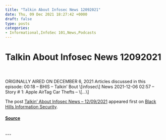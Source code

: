 ```yaml
---
title: "Talkin About Infosec News 12092021"
date: Thu, 09 Dec 2021 18:27:42 +0000
draft: false
type: posts
categories: 
- Informational,InfoSec 101,News,Podcasts
---
```

# Talkin About Infosec News 12092021

<br/>

<br/>
ORIGINALLY AIRED ON DECEMBER 6, 2021 Articles discussed in this episode: 00:18 – BHIS – Talkin’ Bout \[infosec\] News 2021-12-06 02:57 – Story # 1: Apple AirTag Car Thefts – \[…\]

The post [Talkin’ About Infosec News – 12/09/2021](https://www.blackhillsinfosec.com/talkin-about-infosec-news-12-09-2021/) appeared first on [Black Hills Information Security](https://www.blackhillsinfosec.com).

#### [Source](https://www.blackhillsinfosec.com/talkin-about-infosec-news-12-09-2021/)

<br/>
---
